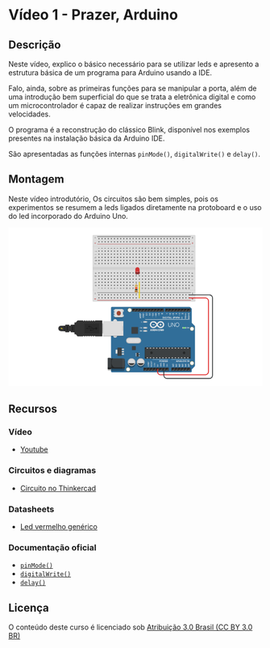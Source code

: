 # Vídeo 1 - Prazer, Arduino

## Descrição

Neste vídeo, explico o básico necessário para se utilizar leds e apresento a estrutura básica de um programa para Arduino usando a IDE.

Falo, ainda, sobre as primeiras funções para se manipular a porta, além de uma introdução bem superficial do que se trata a eletrônica digital e como um microcontrolador é capaz de realizar instruções em grandes velocidades.

O programa é a reconstrução do clássico Blink, disponível nos exemplos presentes na instalação básica da Arduino IDE.

São apresentadas as funções internas `pinMode()`, `digitalWrite()` e `delay()`.

## Montagem

Neste vídeo introdutório, Os circuitos são bem simples, pois os experimentos se resumem a leds ligados diretamente na protoboard e o uso do led incorporado do Arduino Uno.

![Montagem do circuito do vídeo 1](imagens/montagem.png)

## Recursos

### Vídeo

* [Youtube](https://www.youtube.com/channel/UCAib0cXITygk7oFaeo3beUQ)

### Circuitos e diagramas

* [Circuito no Thinkercad](https://www.tinkercad.com/things/ioFDkrXA9KT)

### Datasheets

* [Led vermelho genérico](../datasheets/led.pdf)

### Documentação oficial

* [`pinMode()`](https://www.arduino.cc/reference/pt/language/functions/digital-io/pinmode/)
* [`digitalWrite()`](https://www.arduino.cc/reference/pt/language/functions/digital-io/digitalwrite/)
* [`delay()`](https://www.arduino.cc/reference/pt/language/functions/time/delay/)

## Licença

O conteúdo deste curso é licenciado sob [Atribuição 3.0 Brasil (CC BY 3.0 BR)](https://creativecommons.org/licenses/by/3.0/br)
